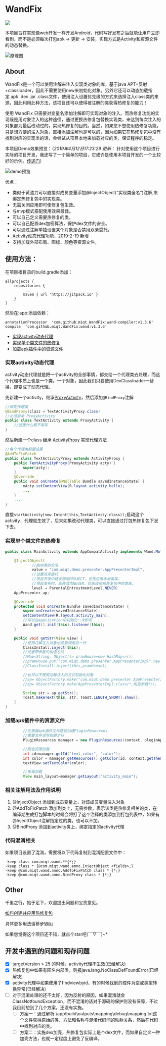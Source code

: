 # WandFix

[![](https://jitpack.io/v/miqt/WandFix.svg)](https://jitpack.io/#miqt/WandFix)

本项目旨在实现像web开发一样开发Android，代码写好发布之后就能让用户立即看到，而不是必须每次打包apk -> 更新 -> 安装，实现方式是Activity和资源文件的动态替换。   
  
![原理图](./preview/流程图.png)  
  
## About
  
WandFix是一个可以使用注解来注入实现类对象的库，基于java APT+反射+classloader，因此不需要使用new来初始化对象。另外它还可以动态加载指定.apk .dex .jar .class文件，使用注入设置优先级的方式来选择注入class类的来源，因此利用此种方法，该项目还可以使得被注解的类获得热修复的能力！  

使用 WandFix 只需要对变量名添加注解即可实现对象的注入。而热修复功能的实现既是用对象注入的这种途径，通过更换热修复包替换实现类，来达到每次注入的对象都为最后改动过的，实现热修复的目的。当然，如果您不想使用热修复功能，只是想方便的注入对象，直接添加注解也是可以的，因为如果它在热修复包中没有找到对应的实现类的话，会尝试从项目本地来加载对应的类，保证程序的稳定。

本项目Demo效果预览：（*2019年4月12日17:23:29 更新*： 针对使用这个项目进行实际的项目开发，我还写了一个简单的项目，它或许是使用本项目开发的一个比较好的示例。[传送门](https://github.com/miqt/xiaotuVip)）

![demo预览](./preview/demo.gif)


优点：
- 类似于黄油刀可以直接对成员变量添加@InjectObject("实现类全名")注解,来绑定热修复包中的实现类。
- 无需关闭应用即可使修复包生效。
- 与mvp模式搭配使用效果最佳。
- 可以自己定义需要热修复的类。
- 可以自己配置dex加密算法，保护dex文件的安全。
- 可以通过注解单独设置某个对象是否禁用双亲委托。
- [Activity动态代理](https://github.com/miqt/WandFix/wiki/Activity%E5%8A%A8%E6%80%81%E4%BB%A3%E7%90%86%E4%BD%BF%E7%94%A8%E6%96%B9%E6%B3%95%E5%8F%8A%E5%AE%9E%E7%8E%B0%E5%8E%9F%E7%90%86)功能，2019-2-19 新增
- 支持加载外部布局、图标、颜色等资源文件。


## 使用方法：

在项目根目录的build.gradle添加：
```
allprojects {
	repositories {
		...
		maven { url 'https://jitpack.io' }
	}
}
```

然后在:app:添加依赖：

```
annotationProcessor  'com.github.miqt.WandFix:wand-compiler:v1.3.6'
compile  'com.github.miqt.WandFix:wand:v1.3.6'
```

- [实现activity动态代理](#实现activity动态代理)
- [实现单个类文件的热修复](#实现单个类文件的热修复)
- [加载apk插件中的资源文件](#加载apk插件中的资源文件)


### 实现activity动态代理

activity动态代理就是把一个activity的全部事情，都交给一个代理类去处理，而这个代理本质上也是一个类，一个对象，因此我们只要使用DexClassloader一替换，即变成了动态代理。

先新建一个activity，继承[ProxyActivity](./wand/src/main/java/com/miqt/wand/activity/ProxyActivity.java)，然后添加`@BindProxy`注解
```java
//绑定代理类
@BindProxy(clazz = TextActivityProxy.class)
//必须继承 ProxyActivity
public class TextActivity extends ProxyActivity {
    //这里什么都不用写
}
```

然后新建一个class 继承 [ActivityProxy](./wand/src/main/java/com/miqt/wand/activity/ActivityProxy.java) 实现代理方法

```java
//每个代理类都要设置
@AddToFixPatch
public class TextActivityProxy extends ActivityProxy {
    public TextActivityProxy(ProxyActivity acty) {
        super(acty);
    }
    @Override
    public void onCreate(@Nullable Bundle savedInstanceState) {
        mActy.setContentView(R.layout.activity_hello);
        ...
    }
    ...
}
```

直接`startActivity(new Intent(this,TextActivity.class));`启动这个activity，代理就生效了，后来如果改动代理类，可以直接通过打包热修复包下发下去。


### 实现单个类文件的热修复

```java
public class MainActivity extends AppCompatActivity implements Wand.MotorListener {

    @InjectObject(
            //指向类的全名
            value = "com.miqt.demo.presenter.AppPresenterImpl",
            //设置双亲委托
            //项目开发中建议使用PROJECT，优先应用本地类库。
            //项目发布时，应修改为NEVER，优先应用热修复包中的类库。
            level = ParentalEntrustmentLevel.NEVER)
    AppPresenter ap;

    @Override
    protected void onCreate(Bundle savedInstanceState) {
        super.onCreate(savedInstanceState);
        setContentView(R.layout.activity_main);
        //可以在application中初始化一次即可
        Wand.get().init(this).listener(this);
    }

    public void getStr(View view) {
        //使用注解注入对象必须要调用这一行
        ClassInstall.inject(this);
        //或者带参数的构造方法
        //Map<String, Object[]> pramHouse=new HashMap<>();
        //pramHouse.put("com.miqt.demo.presenter.AppPresenterImpl",new Object[]{"hello"});
        //ClassInstall.inject(this,pramHouse);

        //也可以不使用注解注入的方式初始化对象
        //ap= ObjectFactory.make("com.miqt.demo.presenter.AppPresenterImpl"/*,构造参数*/);
        //ap= ObjectFactory.make(AppPresenterImpl.class/*,构造参数*/);

        String str = ap.getStr();
        Toast.makeText(this, str, Toast.LENGTH_SHORT).show();
    }
}
```

### 加载apk插件中的资源文件

```java
        //先根据apk插件文件路径创建PluginResources
        //需要文件读写权限才行
        PluginResources manager = new PluginResources(context, pluginApkPath);

        //颜色资源加载
        int id=manager.getId("text_color", "color");
        int color = manager.getResources().getColor(id, context.getTheme());
        textView.setTextColor(color);

        //布局加载
        View main_layout=manager.getLayout("activity_main");
```


### 相关注解用法及作用说明

1. @InjectObject 添加到成员变量上，对该成员变量注入对象
2. @AddToFixPatch 添加到类上，无需参数，表示该类是热修复相关的类，在编译期生成打包脚本的时候会将打了这个注释的类添加到打包列表中，如果有@InjectObject注解指定过的类，也可以不加。
3. @BindProxy 添加到activity类上，绑定指定的activity代理

### 代码混淆相关

如果项目设置了混淆，需要将以下代码复制到混淆配置文件中：
```
-keep class com.miqt.wand.**{*;}
-keep class * {@com.miqt.wand.anno.InjectObject <fields>;}
-keep @com.miqt.wand.anno.AddToFixPatch class * {*;}
-keep @com.miqt.wand.anno.BindProxy class * {*;}
```

## Other
千里之行，始于足下，欢迎提出问题和宝贵意见。

[如何创建并应用热修复包](https://github.com/miqt/WandFix/wiki/%E5%A6%82%E4%BD%95%E5%88%9B%E5%BB%BA%E5%B9%B6%E5%BA%94%E7%94%A8%E7%83%AD%E4%BF%AE%E5%A4%8D%E5%8C%85)

具体更多用法请移步[Wiki](https://github.com/miqt/WandFix/wiki)

如果您觉得这个项目还不错，就点个star吧(￣▽￣)~*

## 开发中遇到的问题和现存问题

- [x] targetVersion > 25 的时候，activity代理不生效(已经解决)
- [x] 热修复包中如果有匿名内部类，则报java.lang.NoClassDefFoundError(已经解决)
- [x] activity代理中如果使用了findviewbyid，有的时候找到的控件为空或类型转换异常(已经解决)
- [ ] 对于混淆处理的还不太好，因为反射的原因，如果混淆就会ClassNotfoundException，而不混淆的话对于源码的保护则没有保障，不过我目前想到了几个方案，还没有实施。
    - [ ] 方案一：通过解析.\app\build\outputs\mapping\debug\mapping.txt这个文件获得原始的类、方法和名称与混淆代码间的映射关系，然后在代码中找到对应的类。
    - [ ] 方案二：实施dex加壳，热修复包实际上是个dex文件，而如果自定义一种加壳方法，也就一定程度上避免了反编译。
